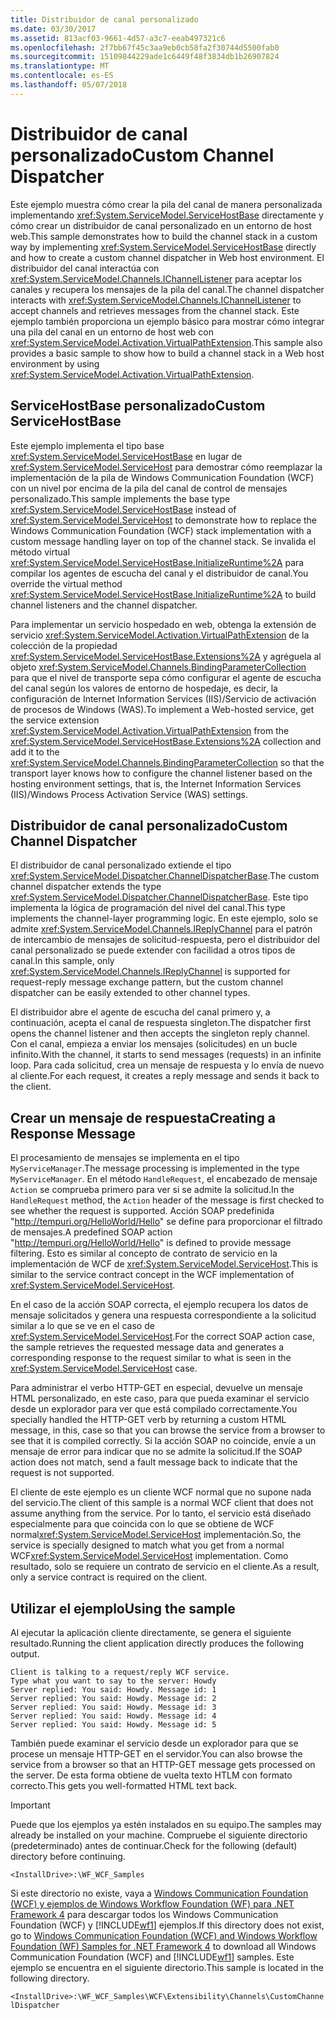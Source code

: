 ```yaml
---
title: Distribuidor de canal personalizado
ms.date: 03/30/2017
ms.assetid: 813acf03-9661-4d57-a3c7-eeab497321c6
ms.openlocfilehash: 2f7bb67f45c3aa9eb0cb58fa2f30744d5500fab0
ms.sourcegitcommit: 15109844229ade1c6449f48f3834db1b26907824
ms.translationtype: MT
ms.contentlocale: es-ES
ms.lasthandoff: 05/07/2018
---
```

# <a name="custom-channel-dispatcher"></a><span data-ttu-id="8fa1b-102">Distribuidor de canal personalizado</span><span class="sxs-lookup"><span data-stu-id="8fa1b-102">Custom Channel Dispatcher</span></span>
<span data-ttu-id="8fa1b-103">Este ejemplo muestra cómo crear la pila del canal de manera personalizada implementando <xref:System.ServiceModel.ServiceHostBase> directamente y cómo crear un distribuidor de canal personalizado en un entorno de host web.</span><span class="sxs-lookup"><span data-stu-id="8fa1b-103">This sample demonstrates how to build the channel stack in a custom way by implementing <xref:System.ServiceModel.ServiceHostBase> directly and how to create a custom channel dispatcher in Web host environment.</span></span> <span data-ttu-id="8fa1b-104">El distribuidor del canal interactúa con <xref:System.ServiceModel.Channels.IChannelListener> para aceptar los canales y recupera los mensajes de la pila del canal.</span><span class="sxs-lookup"><span data-stu-id="8fa1b-104">The channel dispatcher interacts with <xref:System.ServiceModel.Channels.IChannelListener> to accept channels and retrieves messages from the channel stack.</span></span> <span data-ttu-id="8fa1b-105">Este ejemplo también proporciona un ejemplo básico para mostrar cómo integrar una pila del canal en un entorno de host web con <xref:System.ServiceModel.Activation.VirtualPathExtension>.</span><span class="sxs-lookup"><span data-stu-id="8fa1b-105">This sample also provides a basic sample to show how to build a channel stack in a Web host environment by using <xref:System.ServiceModel.Activation.VirtualPathExtension>.</span></span>  
  
## <a name="custom-servicehostbase"></a><span data-ttu-id="8fa1b-106">ServiceHostBase personalizado</span><span class="sxs-lookup"><span data-stu-id="8fa1b-106">Custom ServiceHostBase</span></span>  
 <span data-ttu-id="8fa1b-107">Este ejemplo implementa el tipo base <xref:System.ServiceModel.ServiceHostBase> en lugar de <xref:System.ServiceModel.ServiceHost> para demostrar cómo reemplazar la implementación de la pila de Windows Communication Foundation (WCF) con un nivel por encima de la pila del canal de control de mensajes personalizado.</span><span class="sxs-lookup"><span data-stu-id="8fa1b-107">This sample implements the base type <xref:System.ServiceModel.ServiceHostBase> instead of <xref:System.ServiceModel.ServiceHost> to demonstrate how to replace the Windows Communication Foundation (WCF) stack implementation with a custom message handling layer on top of the channel stack.</span></span> <span data-ttu-id="8fa1b-108">Se invalida el método virtual <xref:System.ServiceModel.ServiceHostBase.InitializeRuntime%2A> para compilar los agentes de escucha del canal y el distribuidor de canal.</span><span class="sxs-lookup"><span data-stu-id="8fa1b-108">You override the virtual method <xref:System.ServiceModel.ServiceHostBase.InitializeRuntime%2A> to build channel listeners and the channel dispatcher.</span></span>  
  
 <span data-ttu-id="8fa1b-109">Para implementar un servicio hospedado en web, obtenga la extensión de servicio <xref:System.ServiceModel.Activation.VirtualPathExtension> de la colección de la propiedad <xref:System.ServiceModel.ServiceHostBase.Extensions%2A> y agréguela al objeto <xref:System.ServiceModel.Channels.BindingParameterCollection> para que el nivel de transporte sepa cómo configurar el agente de escucha del canal según los valores de entorno de hospedaje, es decir, la configuración de Internet Information Services (IIS)/Servicio de activación de procesos de Windows (WAS).</span><span class="sxs-lookup"><span data-stu-id="8fa1b-109">To implement a Web-hosted service, get the service extension <xref:System.ServiceModel.Activation.VirtualPathExtension> from the <xref:System.ServiceModel.ServiceHostBase.Extensions%2A> collection and add it to the <xref:System.ServiceModel.Channels.BindingParameterCollection> so that the transport layer knows how to configure the channel listener based on the hosting environment settings, that is, the Internet Information Services (IIS)/Windows Process Activation Service (WAS) settings.</span></span>  
  
## <a name="custom-channel-dispatcher"></a><span data-ttu-id="8fa1b-110">Distribuidor de canal personalizado</span><span class="sxs-lookup"><span data-stu-id="8fa1b-110">Custom Channel Dispatcher</span></span>  
 <span data-ttu-id="8fa1b-111">El distribuidor de canal personalizado extiende el tipo <xref:System.ServiceModel.Dispatcher.ChannelDispatcherBase>.</span><span class="sxs-lookup"><span data-stu-id="8fa1b-111">The custom channel dispatcher extends the type <xref:System.ServiceModel.Dispatcher.ChannelDispatcherBase>.</span></span> <span data-ttu-id="8fa1b-112">Este tipo implementa la lógica de programación del nivel del canal.</span><span class="sxs-lookup"><span data-stu-id="8fa1b-112">This type implements the channel-layer programming logic.</span></span> <span data-ttu-id="8fa1b-113">En este ejemplo, solo se admite <xref:System.ServiceModel.Channels.IReplyChannel> para el patrón de intercambio de mensajes de solicitud-respuesta, pero el distribuidor del canal personalizado se puede extender con facilidad a otros tipos de canal.</span><span class="sxs-lookup"><span data-stu-id="8fa1b-113">In this sample, only <xref:System.ServiceModel.Channels.IReplyChannel> is supported for request-reply message exchange pattern, but the custom channel dispatcher can be easily extended to other channel types.</span></span>  
  
 <span data-ttu-id="8fa1b-114">El distribuidor abre el agente de escucha del canal primero y, a continuación, acepta el canal de respuesta singleton.</span><span class="sxs-lookup"><span data-stu-id="8fa1b-114">The dispatcher first opens the channel listener and then accepts the singleton reply channel.</span></span> <span data-ttu-id="8fa1b-115">Con el canal, empieza a enviar los mensajes (solicitudes) en un bucle infinito.</span><span class="sxs-lookup"><span data-stu-id="8fa1b-115">With the channel, it starts to send messages (requests) in an infinite loop.</span></span> <span data-ttu-id="8fa1b-116">Para cada solicitud, crea un mensaje de respuesta y lo envía de nuevo al cliente.</span><span class="sxs-lookup"><span data-stu-id="8fa1b-116">For each request, it creates a reply message and sends it back to the client.</span></span>  
  
## <a name="creating-a-response-message"></a><span data-ttu-id="8fa1b-117">Crear un mensaje de respuesta</span><span class="sxs-lookup"><span data-stu-id="8fa1b-117">Creating a Response Message</span></span>  
 <span data-ttu-id="8fa1b-118">El procesamiento de mensajes se implementa en el tipo `MyServiceManager`.</span><span class="sxs-lookup"><span data-stu-id="8fa1b-118">The message processing is implemented in the type `MyServiceManager`.</span></span> <span data-ttu-id="8fa1b-119">En el método `HandleRequest`, el encabezado de mensaje `Action` se comprueba primero para ver si se admite la solicitud.</span><span class="sxs-lookup"><span data-stu-id="8fa1b-119">In the `HandleRequest` method, the `Action` header of the message is first checked to see whether the request is supported.</span></span> <span data-ttu-id="8fa1b-120">Acción SOAP predefinida "http://tempuri.org/HelloWorld/Hello" se define para proporcionar el filtrado de mensajes.</span><span class="sxs-lookup"><span data-stu-id="8fa1b-120">A predefined SOAP action "http://tempuri.org/HelloWorld/Hello" is defined to provide message filtering.</span></span> <span data-ttu-id="8fa1b-121">Esto es similar al concepto de contrato de servicio en la implementación de WCF de <xref:System.ServiceModel.ServiceHost>.</span><span class="sxs-lookup"><span data-stu-id="8fa1b-121">This is similar to the service contract concept in the WCF implementation of <xref:System.ServiceModel.ServiceHost>.</span></span>  
  
 <span data-ttu-id="8fa1b-122">En el caso de la acción SOAP correcta, el ejemplo recupera los datos de mensaje solicitados y genera una respuesta correspondiente a la solicitud similar a lo que se ve en el caso de <xref:System.ServiceModel.ServiceHost>.</span><span class="sxs-lookup"><span data-stu-id="8fa1b-122">For the correct SOAP action case, the sample retrieves the requested message data and generates a corresponding response to the request similar to what is seen in the <xref:System.ServiceModel.ServiceHost> case.</span></span>  
  
 <span data-ttu-id="8fa1b-123">Para administrar el verbo HTTP-GET en especial, devuelve un mensaje HTML personalizado, en este caso, para que pueda examinar el servicio desde un explorador para ver que está compilado correctamente.</span><span class="sxs-lookup"><span data-stu-id="8fa1b-123">You specially handled the HTTP-GET verb by returning a custom HTML message, in this, case so that you can browse the service from a browser to see that it is compiled correctly.</span></span> <span data-ttu-id="8fa1b-124">Si la acción SOAP no coincide, envíe a un mensaje de error para indicar que no se admite la solicitud.</span><span class="sxs-lookup"><span data-stu-id="8fa1b-124">If the SOAP action does not match, send a fault message back to indicate that the request is not supported.</span></span>  
  
 <span data-ttu-id="8fa1b-125">El cliente de este ejemplo es un cliente WCF normal que no supone nada del servicio.</span><span class="sxs-lookup"><span data-stu-id="8fa1b-125">The client of this sample is a normal WCF client that does not assume anything from the service.</span></span> <span data-ttu-id="8fa1b-126">Por lo tanto, el servicio está diseñado especialmente para que coincida con lo que se obtiene de WCF normal<xref:System.ServiceModel.ServiceHost> implementación.</span><span class="sxs-lookup"><span data-stu-id="8fa1b-126">So, the service is specially designed to match what you get from a normal WCF<xref:System.ServiceModel.ServiceHost> implementation.</span></span> <span data-ttu-id="8fa1b-127">Como resultado, solo se requiere un contrato de servicio en el cliente.</span><span class="sxs-lookup"><span data-stu-id="8fa1b-127">As a result, only a service contract is required on the client.</span></span>  
  
## <a name="using-the-sample"></a><span data-ttu-id="8fa1b-128">Utilizar el ejemplo</span><span class="sxs-lookup"><span data-stu-id="8fa1b-128">Using the sample</span></span>  
 <span data-ttu-id="8fa1b-129">Al ejecutar la aplicación cliente directamente, se genera el siguiente resultado.</span><span class="sxs-lookup"><span data-stu-id="8fa1b-129">Running the client application directly produces the following output.</span></span>  
  
```Output  
Client is talking to a request/reply WCF service.   
Type what you want to say to the server: Howdy  
Server replied: You said: Howdy. Message id: 1  
Server replied: You said: Howdy. Message id: 2  
Server replied: You said: Howdy. Message id: 3  
Server replied: You said: Howdy. Message id: 4  
Server replied: You said: Howdy. Message id: 5  
```  
  
 <span data-ttu-id="8fa1b-130">También puede examinar el servicio desde un explorador para que se procese un mensaje HTTP-GET en el servidor.</span><span class="sxs-lookup"><span data-stu-id="8fa1b-130">You can also browse the service from a browser so that an HTTP-GET message gets processed on the server.</span></span> <span data-ttu-id="8fa1b-131">De esta forma obtiene de vuelta texto HTLM con formato correcto.</span><span class="sxs-lookup"><span data-stu-id="8fa1b-131">This gets you well-formatted HTML text back.</span></span>  
  
> [!IMPORTANT]
>  <span data-ttu-id="8fa1b-132">Puede que los ejemplos ya estén instalados en su equipo.</span><span class="sxs-lookup"><span data-stu-id="8fa1b-132">The samples may already be installed on your machine.</span></span> <span data-ttu-id="8fa1b-133">Compruebe el siguiente directorio (predeterminado) antes de continuar.</span><span class="sxs-lookup"><span data-stu-id="8fa1b-133">Check for the following (default) directory before continuing.</span></span>  
>   
>  `<InstallDrive>:\WF_WCF_Samples`  
>   
>  <span data-ttu-id="8fa1b-134">Si este directorio no existe, vaya a [Windows Communication Foundation (WCF) y ejemplos de Windows Workflow Foundation (WF) para .NET Framework 4](http://go.microsoft.com/fwlink/?LinkId=150780) para descargar todos los Windows Communication Foundation (WCF) y [!INCLUDE[wf1](../../../../includes/wf1-md.md)] ejemplos.</span><span class="sxs-lookup"><span data-stu-id="8fa1b-134">If this directory does not exist, go to [Windows Communication Foundation (WCF) and Windows Workflow Foundation (WF) Samples for .NET Framework 4](http://go.microsoft.com/fwlink/?LinkId=150780) to download all Windows Communication Foundation (WCF) and [!INCLUDE[wf1](../../../../includes/wf1-md.md)] samples.</span></span> <span data-ttu-id="8fa1b-135">Este ejemplo se encuentra en el siguiente directorio.</span><span class="sxs-lookup"><span data-stu-id="8fa1b-135">This sample is located in the following directory.</span></span>  
>   
>  `<InstallDrive>:\WF_WCF_Samples\WCF\Extensibility\Channels\CustomChannelDispatcher`
